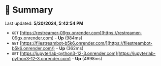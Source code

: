 # 📖 Summary
Last updated: **5/20/2024, 5:42:54 PM**

- `GET` [https://restreamer-09gx.onrender.com](https://restreamer-09gx.onrender.com) - **Up** (984ms)
- `GET` [https://filestreambot-b5k6.onrender.com/](https://filestreambot-b5k6.onrender.com/) - **Up** (362ms)
- `GET` [https://jupyterlab-python3-12-3.onrender.com](https://jupyterlab-python3-12-3.onrender.com) - **Up** (4998ms)
